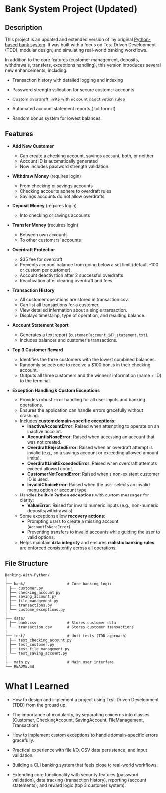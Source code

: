 # Bank System Project (Updated)


## Description

This project is an updated and extended version of my original [Python-based bank system](https://github.com/shouqv/Bank-project).
It was built with a focus on Test-Driven Development (TDD), modular design, and simulating real-world banking workflows.


In addition to the core features (customer management, deposits, withdrawals, transfers, exceptions handling), this version introduces several new enhancements, including:

- Transaction history with detailed logging and indexing

- Password strength validation for secure customer accounts

- Custom overdraft limits with account deactivation rules

- Automated account statement reports (.txt format)

- Random bonus system for lowest balances


## Features
- **Add New Customer**  
  - Can create a checking account, savings account, both, or neither  
  - Account ID is automatically generated 
  - Now includes password strength validation.


- **Withdraw Money** (requires login)  
  - From checking or savings accounts  
  - Checking accounts adhere to overdraft rules  
  - Savings accounts do not allow overdrafts  

- **Deposit Money** (requires login)  
  - Into checking or savings accounts  

- **Transfer Money** (requires login)  
  - Between own accounts  
  - To other customers’ accounts  

- **Overdraft Protection**  
  - $35 fee for overdraft  
  - Prevents account balance from going below a set limit (default -100 or custom per customer).
  - Account deactivation after 2 successful overdrafts  
  - Reactivation after clearing overdraft and fees  

- **Transaction History**
  - All customer operations are stored in transaction.csv.
  - Can list all transactions for a customer.
  - View detailed information about a single transaction.
  - Displays timestamp, type of operation, and resulting balance.

- **Account Statement Report**
  - Generates a text report (```customer{account_id}_statement.txt```).
  - Includes balances and customer's transactions.

- **Top 3 Customer Reward**
  - Identifies the three customers with the lowest combined balances.
  - Randomly selects one to receive a $100 bonus in their checking account.
  - Outputs all three customers and the winner’s information (name + ID) to the terminal.

- **Exception Handling & Custom Exceptions**
  - Provides robust error handling for all user inputs and banking operations.  
  - Ensures the application can handle errors gracefully without crashing.  
  - Includes **custom domain-specific exceptions**:  
    - **InactiveAccountError**: Raised when attempting to operate on an inactive account.  
    - **AccountIsNoneError**: Raised when accessing an account that was not created.  
    - **OverdraftRejectedError**: Raised when an overdraft attempt is invalid (e.g., on a savings account or exceeding allowed amount limits).  
    - **OverdraftLimitExceededError**: Raised when overdraft attempts exceed allowed count.  
    - **CustomerNotFoundError**: Raised when a non-existent customer ID is used.  
    - **InvalidChoiceError**: Raised when the user selects an invalid menu option or account type.  
  - Handles **built-in Python exceptions** with custom messages for clarity:  
    - **ValueError**: Raised for invalid numeric inputs (e.g., non-numeric deposits/withdrawals).  
  - Some exceptions allow **recovery actions**:  
    - Prompting users to create a missing account (`AccountIsNoneError`).  
    - Preventing transfers to invalid accounts while guiding the user to valid options.  
  - Helps maintain **data integrity** and ensures **realistic banking rules** are enforced consistently across all operations.

## File Structure
```
Banking-With-Python/
│
├── bank/                   # Core banking logic
│ ├── customer.py
│ ├── checking_account.py
│ ├── saving_account.py
│ ├── file_management.py
│ ├── transactions.py
│ └── custome_exceptions.py
|
├── data/
│ ├── bank.csv              # Stores customer data
│ └── transaction.csv       # Stores customer transactions
|
├── test/                   # Unit tests (TDD approach)
│ ├── test_checking_account.py
│ ├── test_customer.py
│ ├── test_file_management.py
│ └── test_saving_account.py
|
├── main.py                 # Main user interface
└── README.md

```

# What I Learned

- How to design and implement a project using Test-Driven Development (TDD) from the ground up.

- The importance of modularity, by separating concerns into classes (Customer, CheckingAccount, SavingAccount, FileManagement, Transaction).

- How to implement custom exceptions to handle domain-specific errors gracefully.

- Practical experience with file I/O, CSV data persistence, and input validation.

- Building a CLI banking system that feels close to real-world workflows.

- Extending core functionality with security features (password validation), data tracking (transaction history), reporting (account statements), and reward logic (top 3 customer system).
